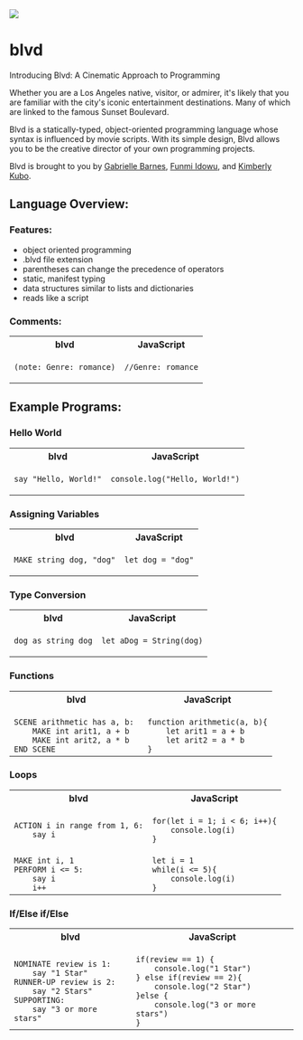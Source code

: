 <img src=“docs/logo.png”>

# blvd

Introducing Blvd: A Cinematic Approach to Programming

Whether you are a Los Angeles native, visitor, or admirer, it's likely that you are familiar with the city's iconic entertainment destinations. Many of which are linked to the famous Sunset Boulevard.

Blvd is a statically-typed, object-oriented programming language whose syntax is influenced by movie scripts. With its simple design, Blvd allows you to be the creative director of your own programming projects.

Blvd is brought to you by [Gabrielle Barnes](https://github.com/gabrielle-barnes), [Funmi Idowu](https://github.com/Funmi-idowu), and [Kimberly Kubo](https://github.com/Kimberly-Kubo).

## Language Overview:

### Features:

- object oriented programming
- .blvd file extension
- parentheses can change the precedence of operators
- static, manifest typing
- data structures similar to lists and dictionaries
- reads like a script

### Comments:

<table>
<tr> <th>blvd</th><th>JavaScript</th> </tr>
<tr>
<td>

<code>(note: Genre: romance)</code>

</td>
<td>

<code>//Genre: romance</code>

</td>
</tr> </table>

## Example Programs:

### Hello World

<table>
<tr> <th>blvd</th><th>JavaScript</th> </tr>
<tr>
<td>

<code>say "Hello, World!"</code>

</td>
<td>

<code>console.log("Hello, World!")</code>

</td>
</tr> </table>

### Assigning Variables

<table>
<tr> <th>blvd</th><th>JavaScript</th> </tr>
<tr>
<td>

<code>MAKE string dog, "dog"</code>

</td>
<td>

<code>let dog = "dog"</code>

</td>
</tr> </table>

### Type Conversion

<table>
<tr> <th>blvd</th><th>JavaScript</th> </tr>
<tr>
<td>

<code>dog as string dog</code>

</td>
<td>

<code>let aDog = String(dog)</code>

</td>
</tr> </table>

### Functions

<table>
<tr> <th>blvd</th><th>JavaScript</th> </tr>
<tr>
<td>

<code>
SCENE arithmetic has a, b: 
    MAKE int arit1, a + b
    MAKE int arit2, a * b
END SCENE
</code>

</td>
<td>

<code>
function arithmetic(a, b){
    let arit1 = a + b
    let arit2 = a * b
}
</code>

</td>
</tr> </table>

### Loops

<table>
<tr> <th>blvd</th><th>JavaScript</th> </tr>
<tr>
<td>

<code>
ACTION i in range from 1, 6:
    say i
</code>

</td>
<td>

<code>
for(let i = 1; i < 6; i++){
    console.log(i)
}
</code>

</td>
</tr>

<td>

<code>
MAKE int i, 1
PERFORM i <= 5:
    say i
    i++
</code>

</td>
<td>

<code>
let i = 1
while(i <= 5){
    console.log(i)
}
</code>

</td>
</tr> </table>

### If/Else if/Else

<table>
<tr> <th>blvd</th><th>JavaScript</th> </tr>
<tr>
<td>

<code>
NOMINATE review is 1:
    say "1 Star"
RUNNER-UP review is 2:
    say "2 Stars"
SUPPORTING:
    say "3 or more stars"
</code>

</td>
<td>

<code>
if(review == 1) {
    console.log("1 Star")
} else if(review == 2){
    console.log("2 Star")
}else {
    console.log("3 or more stars")
}
</code>

</td>
</tr> </table>
